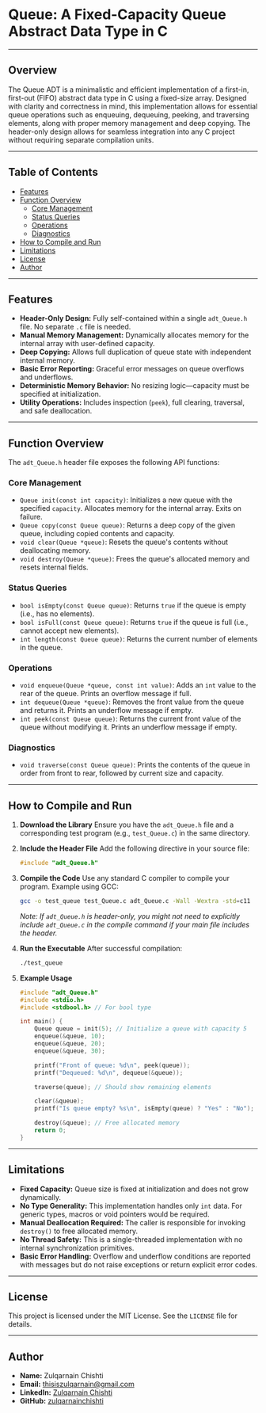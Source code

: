 # Queue: A Fixed-Capacity Queue Abstract Data Type in C

---

## Overview

The Queue ADT is a minimalistic and efficient implementation of a first-in, first-out (FIFO) abstract data type in C using a fixed-size array. Designed with clarity and correctness in mind, this implementation allows for essential queue operations such as enqueuing, dequeuing, peeking, and traversing elements, along with proper memory management and deep copying. The header-only design allows for seamless integration into any C project without requiring separate compilation units.

---

## Table of Contents

- [Features](https://www.google.com/search?q=%23features)
- [Function Overview](https://www.google.com/search?q=%23function-overview)
  - [Core Management](https://www.google.com/search?q=%23core-management)
  - [Status Queries](https://www.google.com/search?q=%23status-queries)
  - [Operations](https://www.google.com/search?q=%23operations)
  - [Diagnostics](https://www.google.com/search?q=%23diagnostics)
- [How to Compile and Run](https://www.google.com/search?q=%23how-to-compile-and-run)
- [Limitations](https://www.google.com/search?q=%23limitations)
- [License](https://www.google.com/search?q=%23license)
- [Author](https://www.google.com/search?q=%23author)

---

## Features

- **Header-Only Design:** Fully self-contained within a single `adt_Queue.h` file. No separate `.c` file is needed.
- **Manual Memory Management:** Dynamically allocates memory for the internal array with user-defined capacity.
- **Deep Copying:** Allows full duplication of queue state with independent internal memory.
- **Basic Error Reporting:** Graceful error messages on queue overflows and underflows.
- **Deterministic Memory Behavior:** No resizing logic—capacity must be specified at initialization.
- **Utility Operations:** Includes inspection (`peek`), full clearing, traversal, and safe deallocation.

---

## Function Overview

The `adt_Queue.h` header file exposes the following API functions:

### Core Management

- `Queue init(const int capacity)`: Initializes a new queue with the specified `capacity`. Allocates memory for the internal array. Exits on failure.
- `Queue copy(const Queue queue)`: Returns a deep copy of the given queue, including copied contents and capacity.
- `void clear(Queue *queue)`: Resets the queue's contents without deallocating memory.
- `void destroy(Queue *queue)`: Frees the queue's allocated memory and resets internal fields.

### Status Queries

- `bool isEmpty(const Queue queue)`: Returns `true` if the queue is empty (i.e., has no elements).
- `bool isFull(const Queue queue)`: Returns `true` if the queue is full (i.e., cannot accept new elements).
- `int length(const Queue queue)`: Returns the current number of elements in the queue.

### Operations

- `void enqueue(Queue *queue, const int value)`: Adds an `int` value to the rear of the queue. Prints an overflow message if full.
- `int dequeue(Queue *queue)`: Removes the front value from the queue and returns it. Prints an underflow message if empty.
- `int peek(const Queue queue)`: Returns the current front value of the queue without modifying it. Prints an underflow message if empty.

### Diagnostics

- `void traverse(const Queue queue)`: Prints the contents of the queue in order from front to rear, followed by current size and capacity.

---

## How to Compile and Run

1.  **Download the Library**
    Ensure you have the `adt_Queue.h` file and a corresponding test program (e.g., `test_Queue.c`) in the same directory.

2.  **Include the Header File**
    Add the following directive in your source file:

    ```c
    #include "adt_Queue.h"
    ```

3.  **Compile the Code**
    Use any standard C compiler to compile your program. Example using GCC:

    ```bash
    gcc -o test_queue test_Queue.c adt_Queue.c -Wall -Wextra -std=c11
    ```

    _Note: If `adt_Queue.h` is header-only, you might not need to explicitly include `adt_Queue.c` in the compile command if your main file includes the header._

4.  **Run the Executable**
    After successful compilation:

    ```bash
    ./test_queue
    ```

5.  **Example Usage**

    ```c
    #include "adt_Queue.h"
    #include <stdio.h>
    #include <stdbool.h> // For bool type

    int main() {
        Queue queue = init(5); // Initialize a queue with capacity 5
        enqueue(&queue, 10);
        enqueue(&queue, 20);
        enqueue(&queue, 30);

        printf("Front of queue: %d\n", peek(queue));
        printf("Dequeued: %d\n", dequeue(&queue));

        traverse(queue); // Should show remaining elements

        clear(&queue);
        printf("Is queue empty? %s\n", isEmpty(queue) ? "Yes" : "No");

        destroy(&queue); // Free allocated memory
        return 0;
    }
    ```

---

## Limitations

- **Fixed Capacity:** Queue size is fixed at initialization and does not grow dynamically.
- **No Type Generality:** This implementation handles only `int` data. For generic types, macros or void pointers would be required.
- **Manual Deallocation Required:** The caller is responsible for invoking `destroy()` to free allocated memory.
- **No Thread Safety:** This is a single-threaded implementation with no internal synchronization primitives.
- **Basic Error Handling:** Overflow and underflow conditions are reported with messages but do not raise exceptions or return explicit error codes.

---

## License

This project is licensed under the MIT License. See the `LICENSE` file for details.

---

## Author

- **Name:** Zulqarnain Chishti
- **Email:** [thisiszulqarnain@gmail.com](mailto:thisiszulqarnain@gmail.com)
- **LinkedIn:** [Zulqarnain Chishti](https://www.linkedin.com/in/zulqarnain-chishti-6731732a1/)
- **GitHub:** [zulqarnainchishti](https://github.com/zulqarnainchishti)
